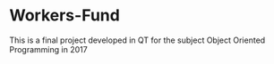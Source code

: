 # Workers-Fund
This is a final project developed in QT for the subject Object Oriented Programming in 2017
